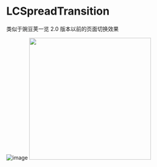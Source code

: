 # LCSpreadTransition

类似于豌豆荚一览 2.0 版本以前的页面切换效果

![image](demo.gif)
<img src="https://raw.github.com/bawn/LCSpreadTransition/master/demo.gif" width="320">
